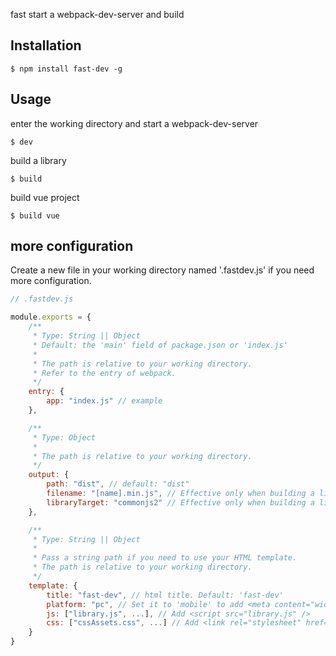 fast start a webpack-dev-server and build

## Installation

```
$ npm install fast-dev -g
```
## Usage

enter the working directory and start a webpack-dev-server

```
$ dev
```

build a library

```
$ build
```
build vue project

```
$ build vue
```

## more configuration
Create a new file in your working directory named '.fastdev.js' if you need more configuration.

```js
// .fastdev.js

module.exports = {
    /**
     * Type: String || Object
     * Default: the 'main' field of package.json or 'index.js'
     *
     * The path is relative to your working directory.
     * Refer to the entry of webpack.
     */
    entry: {
        app: "index.js" // example
    },

    /**
     * Type: Object
     * 
     * The path is relative to your working directory.
     */
    output: {
        path: "dist", // default: "dist"
        filename: "[name].min.js", // Effective only when building a library. Default: "[name].min.js"
        libraryTarget: "commonjs2" // Effective only when building a library. Default: "commonjs2"
    },

    /**
     * Type: String || Object
     * 
     * Pass a string path if you need to use your HTML template.
     * The path is relative to your working directory.
     */
    template: {
        title: "fast-dev", // html title. Default: 'fast-dev'
        platform: "pc", // Set it to 'mobile' to add <meta content="width=device-width,initial-scale=1,maximum-scale=1,user-scalable=no" name="viewport">.
        js: ["library.js", ...], // Add <script src="library.js" />
        css: ["cssAssets.css", ...] // Add <link rel="stylesheet" href="cssAssets.css" />
    }
}
```